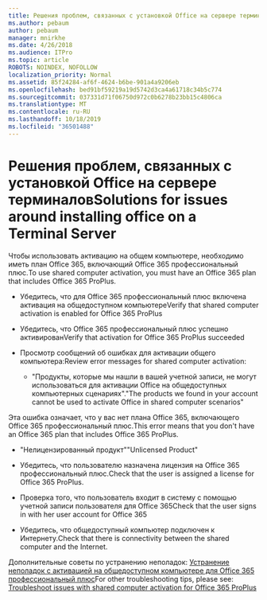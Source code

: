 ```yaml
---
title: Решения проблем, связанных с установкой Office на сервере терминалов
ms.author: pebaum
author: pebaum
manager: mnirkhe
ms.date: 4/26/2018
ms.audience: ITPro
ms.topic: article
ROBOTS: NOINDEX, NOFOLLOW
localization_priority: Normal
ms.assetid: 85f24284-af6f-4624-b6be-901a4a9206eb
ms.openlocfilehash: bed91bf59219a19d5742d3ca4a61718c34b5c774
ms.sourcegitcommit: 037331d71f06750d972c0b6278b23bb15c4806ca
ms.translationtype: MT
ms.contentlocale: ru-RU
ms.lasthandoff: 10/18/2019
ms.locfileid: "36501488"
---
```

# <a name="solutions-for-issues-around-installing-office-on-a-terminal-server"></a><span data-ttu-id="a9fb0-102">Решения проблем, связанных с установкой Office на сервере терминалов</span><span class="sxs-lookup"><span data-stu-id="a9fb0-102">Solutions for issues around installing office on a Terminal Server</span></span>

<span data-ttu-id="a9fb0-103">Чтобы использовать активацию на общем компьютере, необходимо иметь план Office 365, включающий Office 365 профессиональный плюс.</span><span class="sxs-lookup"><span data-stu-id="a9fb0-103">To use shared computer activation, you must have an Office 365 plan that includes Office 365 ProPlus.</span></span>
  
- <span data-ttu-id="a9fb0-104">Убедитесь, что для Office 365 профессиональный плюс включена активация на общедоступном компьютере</span><span class="sxs-lookup"><span data-stu-id="a9fb0-104">Verify that shared computer activation is enabled for Office 365 ProPlus</span></span>
    
- <span data-ttu-id="a9fb0-105">Убедитесь, что Office 365 профессиональный плюс успешно активирован</span><span class="sxs-lookup"><span data-stu-id="a9fb0-105">Verify that activation for Office 365 ProPlus succeeded</span></span>
    
- <span data-ttu-id="a9fb0-106">Просмотр сообщений об ошибках для активации общего компьютера:</span><span class="sxs-lookup"><span data-stu-id="a9fb0-106">Review error messages for shared computer activation:</span></span>
    
  - <span data-ttu-id="a9fb0-107">"Продукты, которые мы нашли в вашей учетной записи, не могут использоваться для активации Office на общедоступных компьютерных сценариях".</span><span class="sxs-lookup"><span data-stu-id="a9fb0-107">"The products we found in your account cannot be used to activate Office in shared computer scenarios"</span></span>
  
<span data-ttu-id="a9fb0-108">Эта ошибка означает, что у вас нет плана Office 365, включающего Office 365 профессиональный плюс.</span><span class="sxs-lookup"><span data-stu-id="a9fb0-108">This error means that you don't have an Office 365 plan that includes Office 365 ProPlus.</span></span>
    
  - <span data-ttu-id="a9fb0-109">"Нелицензированный продукт"</span><span class="sxs-lookup"><span data-stu-id="a9fb0-109">"Unlicensed Product"</span></span>
    
  - <span data-ttu-id="a9fb0-110">Убедитесь, что пользователю назначена лицензия на Office 365 профессиональный плюс.</span><span class="sxs-lookup"><span data-stu-id="a9fb0-110">Check that the user is assigned a license for Office 365 ProPlus.</span></span>
    
  - <span data-ttu-id="a9fb0-111">Проверка того, что пользователь входит в систему с помощью учетной записи пользователя для Office 365</span><span class="sxs-lookup"><span data-stu-id="a9fb0-111">Check that the user signs in with her user account for Office 365</span></span>
    
  - <span data-ttu-id="a9fb0-112">Убедитесь, что общедоступный компьютер подключен к Интернету.</span><span class="sxs-lookup"><span data-stu-id="a9fb0-112">Check that there is connectivity between the shared computer and the Internet.</span></span>
    
<span data-ttu-id="a9fb0-113">Дополнительные советы по устранению неполадок: [Устранение неполадок с активацией на общедоступном компьютере для Office 365 профессиональный плюс](https://docs.microsoft.com/DeployOffice/troubleshoot-issues-with-shared-computer-activation-for-office-365-proplus)</span><span class="sxs-lookup"><span data-stu-id="a9fb0-113">For other troubleshooting tips, please see: [Troubleshoot issues with shared computer activation for Office 365 ProPlus](https://docs.microsoft.com/DeployOffice/troubleshoot-issues-with-shared-computer-activation-for-office-365-proplus)</span></span>
  

